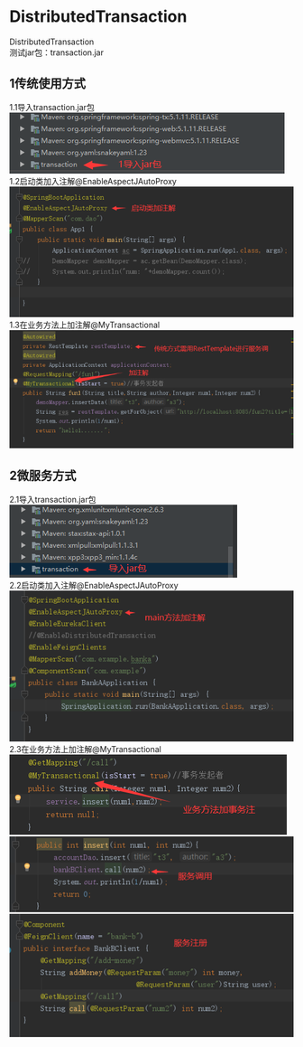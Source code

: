 # DistributedTransaction  
DistributedTransaction  
测试jar包：transaction.jar  
## 1传统使用方式  
1.1导入transaction.jar包  
![Image text](https://github.com/awuawu/DistributedTransaction/blob/master/src/main/resources/static/img/jar1.png)  
1.2启动类加入注解@EnableAspectJAutoProxy  
![Image text](https://github.com/awuawu/DistributedTransaction/blob/master/src/main/resources/static/img/main1.png)  
1.3在业务方法上加注解@MyTransactional  
![Image text](https://github.com/awuawu/DistributedTransaction/blob/master/src/main/resources/static/img/service1.png)  
## 2微服务方式  
2.1导入transaction.jar包  
![Image text](https://github.com/awuawu/DistributedTransaction/blob/master/src/main/resources/static/img/jar2.png)  
2.2启动类加入注解@EnableAspectJAutoProxy  
![Image text](https://github.com/awuawu/DistributedTransaction/blob/master/src/main/resources/static/img/main2.png)  
2.3在业务方法上加注解@MyTransactional  
![Image text](https://github.com/awuawu/DistributedTransaction/blob/master/src/main/resources/static/img/service21.png)  
![Image text](https://github.com/awuawu/DistributedTransaction/blob/master/src/main/resources/static/img/service22.png)  
![Image text](https://github.com/awuawu/DistributedTransaction/blob/master/src/main/resources/static/img/service23.png)  
